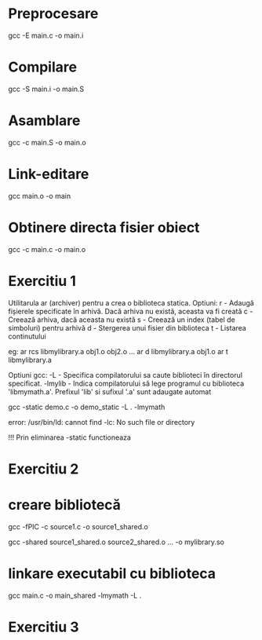 # Preprocesare

gcc -E main.c -o main.i

# Compilare

gcc -S main.i -o main.S

# Asamblare

gcc -c main.S -o main.o

# Link-editare

gcc main.o -o main

# Obtinere directa fisier obiect

gcc -c main.c -o main.o

# Exercitiu 1

Utilitarula ar (archiver) pentru a crea o biblioteca statica. Optiuni:
    r - Adaugă fișierele specificate în arhivă. Dacă arhiva nu există, aceasta va fi creată
    c - Creează arhiva, dacă aceasta nu există
    s - Creează un index (tabel de simboluri) pentru arhivă
    d - Stergerea unui fisier din biblioteca
    t - Listarea continutului

eg: ar rcs libmylibrary.a obj1.o obj2.o ...
    ar d libmylibrary.a obj1.o
    ar t libmylibrary.a

Optiuni gcc:
    -L - Specifica compilatorului sa caute biblioteci în directorul specificat.
    -lmylib - Indica compilatorului să lege programul cu biblioteca 'libmymath.a'. Prefixul 'lib' si sufixul '.a' sunt 
     adaugate automat

gcc -static demo.c -o demo_static -L . -lmymath

error: /usr/bin/ld: cannot find -lc: No such file or directory

!!! Prin eliminarea -static functioneaza

# Exercitiu 2

# creare bibliotecă
gcc -fPIC -c source1.c -o source1_shared.o

gcc -shared source1_shared.o source2_shared.o ... -o mylibrary.so

# linkare executabil cu biblioteca
gcc main.c -o main_shared -lmymath -L .

# Exercitiu 3
